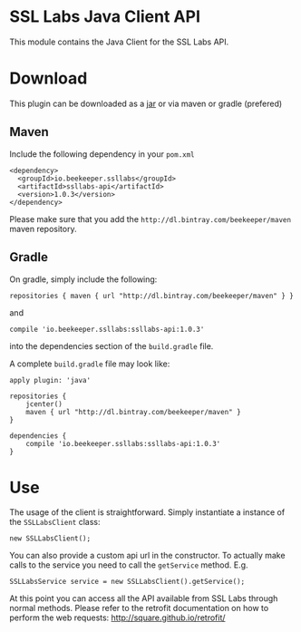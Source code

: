 # SSL Labs Java Client API
This module contains the Java Client for the SSL Labs API.

# Download
This plugin can be downloaded as a [jar](https://bintray.com/beekeeper/maven/download_file?file_path=io%2Fbeekeeper%2Fssllabs%2Fssllabs-api%2F1.0.1%2Fssllabs-api-1.0.1.jar)
or via maven or gradle (prefered)
## Maven
Include the following dependency in your `pom.xml`
```
<dependency>
  <groupId>io.beekeeper.ssllabs</groupId>
  <artifactId>ssllabs-api</artifactId>
  <version>1.0.3</version>
</dependency>
```
Please make sure that you add the `http://dl.bintray.com/beekeeper/maven` maven repository.

## Gradle
On gradle, simply include the following:
```
repositories { maven { url "http://dl.bintray.com/beekeeper/maven" } }
```

and

```
compile 'io.beekeeper.ssllabs:ssllabs-api:1.0.3'
```

into the dependencies section of the `build.gradle` file.

A complete `build.gradle` file may look like:

```
apply plugin: 'java'

repositories {
    jcenter()
    maven { url "http://dl.bintray.com/beekeeper/maven" }
}

dependencies {
    compile 'io.beekeeper.ssllabs:ssllabs-api:1.0.3'
}
```

# Use

The usage of the client is straightforward. Simply instantiate a instance of the `SSLLabsClient` class:

```
new SSLLabsClient();
```

You can also provide a custom api url in the constructor. 
To actually make calls to the service you need to call the `getService` method. E.g.

```
SSLLabsService service = new SSLLabsClient().getService(); 
```

At this point you can access all the API available from SSL Labs through normal methods. 
Please refer to the retrofit documentation on how to perform the web requests: http://square.github.io/retrofit/
